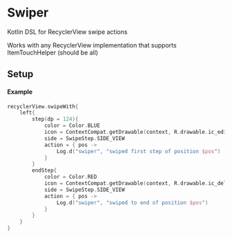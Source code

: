 # Swiper
Kotlin DSL for RecyclerView swipe actions

Works with any RecyclerView implementation that supports ItemTouchHelper (should be all)

## Setup

#### Example
```kotlin
recyclerView.swipeWith{
    left{
        step(dp = 124){
            color = Color.BLUE
            icon = ContextCompat.getDrawable(context, R.drawable.ic_edit)
            side = SwipeStep.SIDE_VIEW
            action = { pos ->
                Log.d("swiper", "swiped first step of position $pos")
            }
        }
        endStep{
            color = Color.RED
            icon = ContextCompat.getDrawable(context, R.drawable.ic_delete)
            side = SwipeStep.SIDE_VIEW
            action = { pos ->
                Log.d("swiper", "swiped to end of position $pos")
            }
        }
    }
}
```